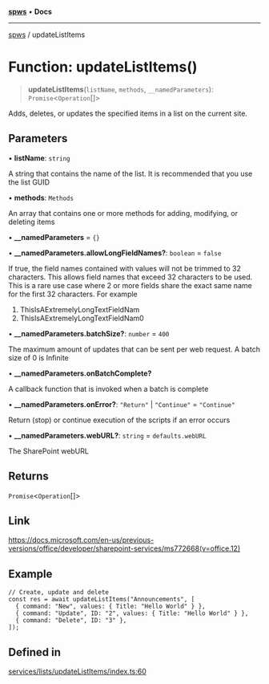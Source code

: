 [**spws**](../README.md) • **Docs**

***

[spws](../globals.md) / updateListItems

# Function: updateListItems()

> **updateListItems**(`listName`, `methods`, `__namedParameters`): `Promise`\<`Operation`[]\>

Adds, deletes, or updates the specified items in a list on the current site.

## Parameters

• **listName**: `string`

A string that contains the name of the list. It is recommended that you use the list GUID

• **methods**: `Methods`

An array that contains one or more methods for adding, modifying, or deleting items

• **\_\_namedParameters** = `{}`

• **\_\_namedParameters.allowLongFieldNames?**: `boolean` = `false`

If true, the field names contained with values will not be trimmed to 32 characters.
This allows field names that exceed 32 characters to be used.
This is a rare use case where 2 or more fields share the exact same name for the first 32 characters. For example
1. ThisIsAExtremelyLongTextFieldNam
2. ThisIsAExtremelyLongTextFieldNam0

• **\_\_namedParameters.batchSize?**: `number` = `400`

The maximum amount of updates that can be sent per web request. A batch size of 0 is Infinite

• **\_\_namedParameters.onBatchComplete?**

A callback function that is invoked when a batch is complete

• **\_\_namedParameters.onError?**: `"Return"` \| `"Continue"` = `"Continue"`

Return (stop) or continue execution of the scripts if an error occurs

• **\_\_namedParameters.webURL?**: `string` = `defaults.webURL`

The SharePoint webURL

## Returns

`Promise`\<`Operation`[]\>

## Link

https://docs.microsoft.com/en-us/previous-versions/office/developer/sharepoint-services/ms772668(v=office.12)

## Example

```
// Create, update and delete
const res = await updateListItems("Announcements", [
  { command: "New", values: { Title: "Hello World" } },
  { command: "Update", ID: "2", values: { Title: "Hello World" } },
  { command: "Delete", ID: "3" },
]);
```

## Defined in

[services/lists/updateListItems/index.ts:60](https://github.com/rlking1985/spws/blob/96ed2330ff15e8f8eb88949aa126d8a29c8f97dc/src/services/lists/updateListItems/index.ts#L60)
